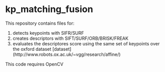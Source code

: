 # kp_matching_fusion

This repository contains files for:
<ol>
<li>detects keypoints with SIFR/SURF </li>
<li>creates descriptors with SIFT/SURF/ORB/BRISK/FREAK </li>
<li>evaluates the descriptores score using the same set of keypoints over the oxford dataset 
 [dataset](http://www.robots.ox.ac.uk/~vgg/research/affine/)</li>

</ol>

This code requires OpenCV
